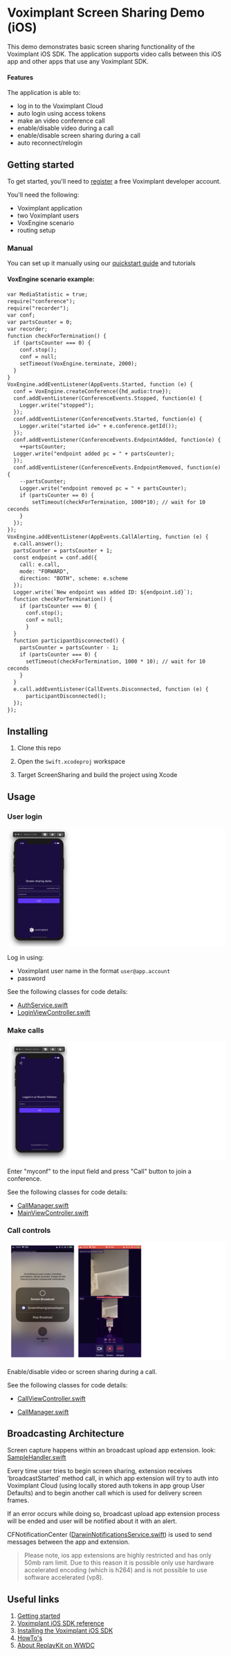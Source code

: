 # Voximplant Screen Sharing Demo (iOS)

This demo demonstrates basic screen sharing functionality of the Voximplant iOS SDK. The application supports video calls between this iOS app and other apps that use any Voximplant SDK.

#### Features
The application is able to:
- log in to the Voximplant Cloud
- auto login using access tokens
- make an video conference call
- enable/disable video during a call
- enable/disable screen sharing during a call
- auto reconnect/relogin


## Getting started

To get started, you'll need to [register](https://voximplant.com) a free Voximplant developer account.

You'll need the following:
- Voximplant application
- two Voximplant users
- VoxEngine scenario
- routing setup

### Manual

You can set up it manually using our [quickstart guide](https://voximplant.com/docs/references/articles/quickstart) and tutorials

#### VoxEngine scenario example:
  ```
  var MediaStatistic = true;
  require("conference");
  require("recorder");
  var conf;
  var partsCounter = 0;
  var recorder;
  function checkForTermination() {
    if (partsCounter === 0) {
      conf.stop();
      conf = null;
      setTimeout(VoxEngine.terminate, 2000);
    }
  }
  VoxEngine.addEventListener(AppEvents.Started, function (e) {
    conf = VoxEngine.createConference({hd_audio:true});
    conf.addEventListener(ConferenceEvents.Stopped, function(e) {
      Logger.write("stopped");
    });
    conf.addEventListener(ConferenceEvents.Started, function(e) {
      Logger.write("started id=" + e.conference.getId());
    });
    conf.addEventListener(ConferenceEvents.EndpointAdded, function(e) {
      ++partsCounter;
    Logger.write("endpoint added pc = " + partsCounter);
    });
    conf.addEventListener(ConferenceEvents.EndpointRemoved, function(e) {
      --partsCounter;
      Logger.write("endpoint removed pc = " + partsCounter);
      if (partsCounter == 0) {
          setTimeout(checkForTermination, 1000*10); // wait for 10 ceconds
      }
    });
  });
  VoxEngine.addEventListener(AppEvents.CallAlerting, function (e) {
    e.call.answer();
    partsCounter = partsCounter + 1;
    const endpoint = conf.add({
      call: e.call,
      mode: "FORWARD",
      direction: "BOTH", scheme: e.scheme
    });
    Logger.write(`New endpoint was added ID: ${endpoint.id}`);
    function checkForTermination() {
      if (partsCounter === 0) {
        conf.stop();
        conf = null;
        }
    }
    function participantDisconnected() {
      partsCounter = partsCounter - 1;
      if (partsCounter === 0) {
        setTimeout(checkForTermination, 1000 * 10); // wait for 10 ceconds
      }
    }
    e.call.addEventListener(CallEvents.Disconnected, function (e) {
        participantDisconnected();
    });
  });
  ```

## Installing

1. Clone this repo 

2. Open the `Swift.xcodeproj` workspace

3. Target ScreenSharing and build the project using Xcode

## Usage

### User login
![login](Screenshots/login.png)

Log in using:
* Voximplant user name in the format `user@app.account`
* password

See the following classes for code details:
* [AuthService.swift](Services/AuthService.swift)
* [LoginViewController.swift](Stories/LoginViewController.swift)

### Make calls
![call](Screenshots/call.png)

Enter "myconf" to the input field and press "Call" button to join a conference.

See the following classes for code details:
- [CallManager.swift](Services/CallManager.swift)
- [MainViewController.swift](Stories/MainViewController.swift)

### Call controls
![inCall](Screenshots/inCall.png)

Enable/disable video or screen sharing during a call.

See the following classes for code details:
- [CallViewController.swift](Stories/CallViewController.swift)
* [CallManager.swift](Services/CallManager.swift)
  
  
## Broadcasting Architecture

Screen capture happens within an broadcast upload app extension.
look: [SampleHandler.swift](../ScreenSharingUploadAppex/SampleHandler.swift)

Every time user tries to begin screen sharing, extension receives ‘broadcastStarted’ method call, in which
app extension will try to auth into Voximplant Cloud 
(using locally stored auth tokens in app group User Defaults) and to begin another call which is used for delivery screen frames.

If an error occurs while doing so, broadcast upload app extension process will be ended and user will be notified about it with an alert.

CFNotificationCenter ([DarwinNotificationsService.swift](Services/DarwinNotificationsService.swift)) is used to send messages between the app and extension.

>  Please note, ios app extensions are highly restricted and has only 
50mb ram limit. Due to this reason it is possible only use hardware accelerated encoding (which is h264) and is not possible to use software accelerated (vp8).


## Useful links
1. [Getting started](https://voximplant.com/docs/introduction)
2. [Voximplant iOS SDK reference](https://voximplant.com/docs/references/iossdk)
3. [Installing the Voximplant iOS SDK](https://voximplant.com/docs/introduction/integration/adding_sdks/installing/ios_sdk)
4. [HowTo's](https://voximplant.com/docs/howtos) 
5. [About ReplayKit on WWDC](https://developer.apple.com/videos/play/wwdc2018/601/) 
